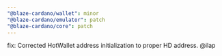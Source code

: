```yaml
---
"@blaze-cardano/wallet": minor
"@blaze-cardano/emulator": patch
"@blaze-cardano/core": patch
---
```


fix: Corrected HotWallet address initialization to proper HD address. @ilap

